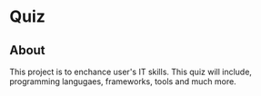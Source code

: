# Quiz

## About
This project is to enchance user's IT skills. This quiz will include, programming langugaes, frameworks, tools and much more.
